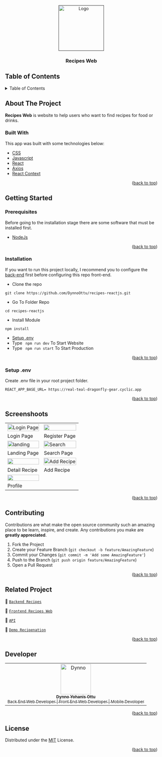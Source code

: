 <div id="top"></div>

<!-- PROJECT LOGO -->
<br />
<div align="center">
  <a href="">
    <img src="https://res.cloudinary.com/dzs9aijqab/image/upload/v1685991518/screenshot%20recipes-ReactJs/logo_qrorgc_ybd4m9.svg" alt="Logo" width="150px">
  </a>

  <h3 align="center">Recipes Web</h3>
</div>

<!-- TABLE OF CONTENTS -->

## Table of Contents

<details>
  <summary>Table of Contents</summary>
  <ol>
    <li>
      <a href="#about-the-project">About The Project</a>
      <ul>
        <li><a href="#built-with">Built With</a></li>
      </ul>
    </li>
    <li>
      <a href="#getting-started">Getting Started</a>
      <ul>
        <li><a href="#prerequisites">Prerequisites</a></li>
        <li><a href="#installation">Installation</a></li>
        <li><a href="#setup-env-example">Setup .env example</a></li>
      </ul>
    </li>
    <li><a href="#screenshoots">Screenshots</a></li>
    <li><a href="#contributing">Contributing</a></li>
    <li><a href="#related-project">Related Project</a></li>
    <li><a href="#our-team">Contact</a></li>
    <li><a href="#license">License</a></li>
  </ol>
</details>

<!-- ABOUT THE PROJECT -->

## About The Project

**Recipes Web** is website to help users who want to find recipes for food or drinks.

### Built With

This app was built with some technologies below:

- [CSS](https://developer.mozilla.org/en-US/docs/Web/CSS)
- [Javascript](https://www.javascript.com/)
- [React](https://reactjs.org/)
- [Axios](https://axios-http.com/)
- [React Context](https://reactjs.org/docs/context.html)

<p align="right">(<a href="#top">back to top</a>)</p>

<!-- GETTING STARTED -->

## Getting Started

### Prerequisites

Before going to the installation stage there are some software that must be installed first.

- [NodeJs](https://nodejs.org/en/download/)

<p align="right">(<a href="#top">back to top</a>)</p>

### Installation

If you want to run this project locally, I recommend you to configure the [back-end](https://github.com/DynnoOttu/Recipes-API.git) first before configuring this repo front-end.

- Clone the repo

```
git clone https://github.com/DynnoOttu/recipes-reactjs.git
```

- Go To Folder Repo

```
cd recipes-reactjs
```

- Install Module

```
npm install
```

- <a href="#setup-env">Setup .env</a>
- Type ` npm run dev` To Start Website
- Type ` npm run start` To Start Production

<p align="right">(<a href="#top">back to top</a>)</p>

### Setup .env

Create .env file in your root project folder.

```
REACT_APP_BASE_URL= https://real-teal-dragonfly-gear.cyclic.app
```

<p align="right">(<a href="#top">back to top</a>)</p>

## Screenshoots

<p align="center" display=flex>
   
<table>
 
  <tr>
    <td><image src="https://res.cloudinary.com/dzs9aijqab/image/upload/v1685992174/screenshot%20recipes-ReactJs/login_p9btbe.png" alt="Login Page" width=100%></td>
    <td><image src="https://res.cloudinary.com/dzs9aijqab/image/upload/v1685992348/screenshot%20recipes-ReactJs/screencapture-recipes-reactjs-vercel-app-register-2023-06-06-03_12_09_pnwvc1.png" width=100%/></td>
  </tr>
   <tr>
    <td>Login Page</td>
    <td>Register Page</td>
  </tr>
  <tr>
    <td><image src="https://res.cloudinary.com/dzs9aijqab/image/upload/v1685992431/screenshot%20recipes-ReactJs/landing_page_squqbx.png" alt="landing" width=100%></td>
    <td><image src="https://res.cloudinary.com/dzs9aijqab/image/upload/v1685992509/screenshot%20recipes-ReactJs/screencapture-recipes-reactjs-vercel-app-search-menu-2023-06-06-03_14_52_ui0ovt.png" alt="Search" width=100%/></td>
  </tr>
  <tr>
    <td>Landing Page</td>
    <td>Search Page</td>
  </tr>
  <tr>
    <td><image src="https://res.cloudinary.com/dzs9aijqab/image/upload/v1685992913/screenshot%20recipes-ReactJs/screencapture-recipes-reactjs-vercel-app-detail-menu-46-2023-06-06-03_21_25_teflwr.png" width=100%></td>
    <td><image src="https://res.cloudinary.com/dzs9aijqab/image/upload/v1685992979/screenshot%20recipes-ReactJs/screencapture-recipes-reactjs-vercel-app-add-menu-2023-06-06-03_22_14_ot79rt.png" alt="Add Recipe" width=100%/></td>
  </tr>
  <tr>
    <td>Detail Recipe</td>
    <td>Add Recipe</td>
  </tr>
  <tr>
    <td><image src="https://res.cloudinary.com/dzs9aijqab/image/upload/v1685992977/screenshot%20recipes-ReactJs/screencapture-recipes-reactjs-vercel-app-profile-2023-06-06-03_22_38_tdtcst.png" width=100%></td>
  </tr>
  <tr>
    <td>Profile</td>
  </tr>
</table>
      
</p>
<p align="right">(<a href="#top">back to top</a>)</p>

## Contributing

Contributions are what make the open source community such an amazing place to be learn, inspire, and create. Any contributions you make are **greatly appreciated**.

1. Fork the Project
2. Create your Feature Branch (`git checkout -b feature/AmazingFeature`)
3. Commit your Changes (`git commit -m 'Add some AmazingFeature'`)
4. Push to the Branch (`git push origin feature/AmazingFeature`)
5. Open a Pull Request

<p align="right">(<a href="#top">back to top</a>)</p>

## Related Project

:rocket: [`Backend Recipes`](https://github.com/DynnoOttu/Recipes-API)

:rocket: [`Frontend Recipes Web`](https://github.com/DynnoOttu/recipes-reactjs)

:rocket: [`API`](https://real-teal-dragonfly-gear.cyclic.app)

:rocket: [`Demo Recipenation`](https://recipes-reactjs.vercel.app/)

<p align="right">(<a href="#top">back to top</a>)</p>

## Developer

<center>
  <table>
    <tr>
      <td align="center">
        <a href="https://github.com/DynnoOttu">
          <img width="100" src="https://res.cloudinary.com/dzs9aijqab/image/upload/v1685061849/recipes/kbgsfitfo3x2aikonhng.jpg" alt="Dynno"><br/>
          <sub><b>Dynno Yohanis Ottu</b></sub> <br/>
          <sub>Back End Web Developer | Front End Web Developer | Mobile Devoloper</sub>
        </a>
      </td>
  </table>
</center>

<p align="right">(<a href="#top">back to top</a>)</p>

## License

Distributed under the [MIT](/LICENSE) License.

<p align="right">(<a href="#top">back to top</a>)</p>
